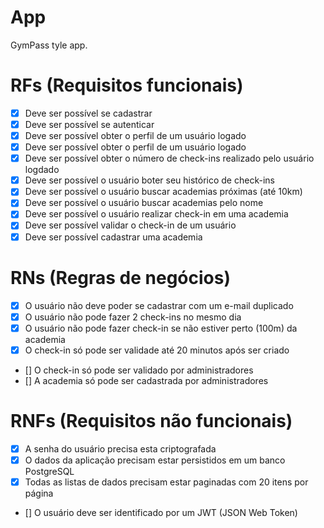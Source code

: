 # App

GymPass tyle app.

# RFs (Requisitos funcionais)

- [x] Deve ser possível se cadastrar
- [x] Deve ser possível se autenticar
- [x] Deve ser possível obter o perfil de um usuário logado
- [x] Deve ser possível obter o perfil de um usuário logado
- [x] Deve ser possível obter o número de check-ins realizado pelo usuário logdado
- [x] Deve ser possível o usuário boter seu histórico de check-ins
- [x] Deve ser possível o usuário buscar academias próximas (até 10km)
- [x] Deve ser possível o usuário buscar academias pelo nome
- [x] Deve ser possível o usuário realizar check-in em uma academia
- [x] Deve ser possível validar o check-in de um usuário
- [x] Deve ser possível cadastrar uma academia

# RNs (Regras de negócios)

- [x] O usuário não deve poder se cadastrar com um e-mail duplicado
- [x] O usuário não pode fazer 2 check-ins no mesmo dia
- [x] O usuário não pode fazer check-in se não estiver perto (100m) da academia
- [x] O check-in só pode ser validade até 20 minutos após ser criado
- [] O check-in só pode ser validado por administradores
- [] A academia só pode ser cadastrada por administradores

# RNFs (Requisitos não funcionais)

- [x] A senha do usuário precisa esta criptografada
- [x] O dados da aplicação precisam estar persistidos em um banco PostgreSQL
- [x] Todas as listas de dados precisam estar paginadas com 20 itens por página
- [] O usuário deve ser identificado por um JWT (JSON Web Token)